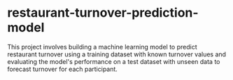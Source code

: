 # restaurant-turnover-prediction-model
This project involves building a machine learning model to predict restaurant turnover using a training dataset with known turnover values and evaluating the model's performance on a test dataset with unseen data to forecast turnover for each participant.
